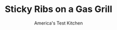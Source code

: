 ---
layout: ../../layouts/MarkdownPostLayout.astro
title: Sticky Ribs on a Gas Grill
author: America's Test Kitchen
pubDate: 2023-03-15
description: "We came up with a faster method for sticky ribs—one that produces fall-off-the-bone, tender, smoky meat."
image_url: https://res.cloudinary.com/hksqkdlah/image/upload/ar_1:1,c_fill,dpr_2.0,f_auto,fl_lossy.progressive.strip_profile,g_faces:auto,q_auto:low,w_344/35968_sfs-kansas-city-style-sticky-ribs-12
tags: ["Main Courses","American","Pork","Grilling & Barbecue","Cookbook Collection"]
calories: 
protein: 
carbohydrates: 
fats: 
fiber: 
ingredients: ["3 tablespoons, paprika","2 tablespoons, light brown sugar","1 tablespoon, ground black pepper","1 tablespoon, table salt","1/4 teaspoon, cayenne pepper","2 full racks, pork spareribs, preferably St. Louis cut, trimmed of any large pieces of excess fat, membrane removed, and patted dry (see photo 1)","2 cups, wood chips","2 cups, barbecue sauce"]
serves: 6
time: ""
instructions: ["Combine paprika, sugar, pepper, salt, and cayenne in small bowl. Massage spice rub into both sides of rib racks.","Soak wood chips in bowl of water for 15 minutes; place in small disposable aluminum pan. Place pan directly on primary burner of gas grill, turn all burners to high, and preheat with lid down until chips are smoking heavily, about 15 minutes. Turn primary burner to medium and shut off other burners, adjusting temperature of primary burner as needed to maintain average temperature of 275 degrees. Position ribs over cool part of grill.","Place sheet of aluminum foil directly on top of ribs (see photo 2) and cover grill. Barbecue 3 hours, turning and rotating ribs after each hour.","Brush ribs liberally on both sides with sauce, wrap tightly with foil (see photo 3), and barbecue until very tender, about 1 hour longer.","Transfer ribs (still in foil) to cutting board and rest 30 minutes. Unwrap ribs and brush with additional barbecue sauce. Slice ribs between bones and serve with remaining sauce.","To Finish in the Oven: In step 3, after two hours, wrap ribs tightly in foil, place on baking sheet, and bake in 250-degree oven for 1 hour. Remove from oven, brush both sides with barbecue sauce, rewrap with foil, and bake until very tender, about 1 hour longer. Proceed as directed in step 5."]
nutrition: undefined
notes: "Buy St. Louis–style racks, which are more manageable than untrimmed pork ribs. We prefer our sauce recipe (see related recipe), but store-bought works, too (Bull’s-Eye is our favorite). If youre not keen on tending a grill for 4 hours, our ribs will still taste good even if they spend the last 2 hours of cooking in your oven; see optional step 6."
---